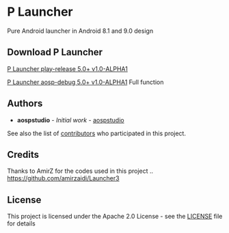 # P Launcher

Pure Android launcher in Android 8.1 and 9.0 design


## Download P Launcher
[P Launcher play-release 5.0+ v1.0-ALPHA1](https://aospstudio.com/apps/PLauncher/PLauncher-1.0.1A2-minAPI21-play-release.apk)

[P Launcher aosp-debug 5.0+ v1.0-ALPHA1](https://aospstudio.com/apps/PLauncher/PLauncher-1.0.1A2-minAPI21-aosp-debug.apk) Full function



## Authors

* **aospstudio** - *Initial work* - [aospstudio](https://github.com/aospstudio)

See also the list of [contributors](https://github.com/aospstudio/P_Launcher/graphs/contributors) who participated in this project.

## Credits
Thanks to AmirZ for the codes used in this project ..
https://github.com/amirzaidi/Launcher3

## License

This project is licensed under the Apache 2.0 License - see the [LICENSE](LICENSE) file for details
